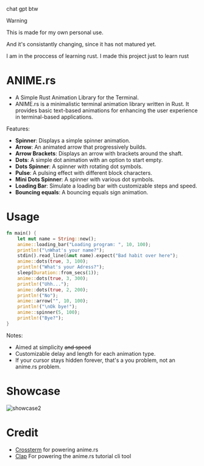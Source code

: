 chat gpt btw
> [!WARNING]
> This is made for my own personal use.
> 
> And it's consistantly changing, since it has not matured yet.
>
> I am in the proccess of learning rust. I made this project just to learn rust
# ANIME.rs
- A Simple Rust Animation Library for the Terminal.
- ANIME.rs is a minimalistic terminal animation library written in Rust. It provides basic text-based animations for enhancing the user experience in terminal-based applications.

Features:
- **Spinner**: Displays a simple spinner animation.
- **Arrow**: An animated arrow that progressively builds.
- **Arrow Brackets**: Displays an arrow with brackets around the shaft.
- **Dots**: A simple dot animation with an option to start empty.
- **Dots Spinner**: A spinner with rotating dot symbols.
- **Pulse**: A pulsing effect with different block characters.
- **Mini Dots Spinner**: A spinner with various dot symbols.
- **Loading Bar**: Simulate a loading bar with customizable steps and speed.
- **Bouncing equals**: A bouncing equals sign animation.

# Usage
``` rust
fn main() {
    let mut name = String::new();
    anime::loading_bar("Loading program: ", 10, 100);
    println!("\nWhat's your name?");
    stdin().read_line(&mut name).expect("Bad habit over here");
    anime::dots(true, 3, 100);
    println!("What's your Adress?");
    sleep(Duration::from_secs(1));
    anime::dots(true, 3, 300);
    println!("Uhh...");
    anime::dots(true, 2, 200);
    println!("No");
    anime::arrow("", 10, 100);
    println!("\nOk bye!");
    anime::spinner(5, 100);
    println!("Bye?");
}
```
Notes:
- Aimed at simplicity ~~and speed~~
- Customizable delay and length for each animation type.
- If your cursor stays hidden forever, that's a you problem, not an anime.rs problem.


# Showcase
![showcase2](https://github.com/user-attachments/assets/45d5cf8b-d143-4595-a206-c140982c6673)

# Credit
- [Crossterm](http://github.com/crossterm-rs/crossterm) for powering anime.rs
- [Clap](https://github.com/clap-rs/clap) For powering the anime.rs tutorial cli tool
